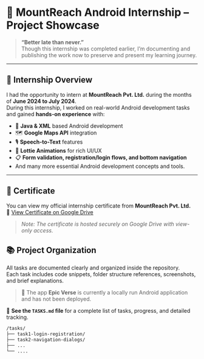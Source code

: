 # 📱 MountReach Android Internship – Project Showcase

> **“Better late than never.”**  
> Though this internship was completed earlier, I’m documenting and publishing the work now to preserve and present my learning journey.

---

## 🏢 Internship Overview

I had the opportunity to intern at **MountReach Pvt. Ltd.** during the months of **June 2024 to July 2024**.  
During this internship, I worked on real-world Android development tasks and gained **hands-on experience** with:

- 🧠 **Java & XML** based Android development  
- 🗺️ **Google Maps API** integration  
- 🎙️ **Speech-to-Text** features  
- 🔁 **Lottie Animations** for rich UI/UX  
- 📋 **Form validation, registration/login flows, and bottom navigation**
- And many more essential Android development concepts and tools.

---

## 🧾 Certificate

You can view my official internship certificate from **MountReach Pvt. Ltd.**  
📄 [View Certificate on Google Drive](https://drive.google.com/file/d/11Seo-uQ1mgjaLQHK3DSWF2lQDNroB1II/view?usp=sharing)

> *Note: The certificate is hosted securely on Google Drive with view-only access.*


## 📚 Project Organization

All tasks are documented clearly and organized inside the repository.  
Each task includes code snippets, folder structure references, screenshots, and brief explanations.

> 📱 The app **Epic Verse** is currently a locally run Android application and has not been deployed.


📌 **See the `TASKS.md` file** for a complete list of tasks, progress, and detailed tracking.

```bash
/tasks/
├── task1-login-registration/
├── task2-navigation-dialogs/
├── ...
└── ....
